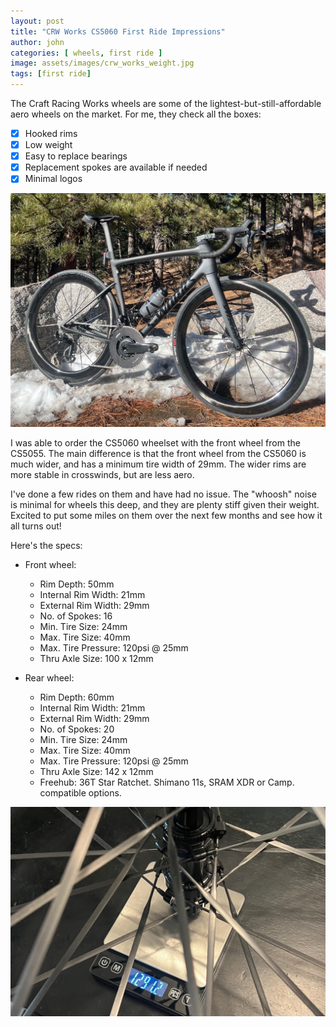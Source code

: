 ```yaml
---
layout: post
title: "CRW Works CS5060 First Ride Impressions"
author: john
categories: [ wheels, first ride ]
image: assets/images/crw_works_weight.jpg
tags: [first ride]
---
```


The Craft Racing Works wheels are some of the lightest-but-still-affordable aero wheels on the market. For me, they check all the boxes:
- [x] Hooked rims
- [x] Low weight
- [x] Easy to replace bearings
- [x] Replacement spokes are available if needed 
- [x] Minimal logos

![CRW Works Whellset on Tarmac SL8](../assets/images/sl8_header.jpg)

I was able to order the CS5060 wheelset with the front wheel from the CS5055. The main difference is that the front wheel from the CS5060 is much wider, and has a minimum tire width of 29mm. The wider rims are more stable in crosswinds, but are less aero.

I've done a few rides on them and have had no issue. The "whoosh" noise is minimal for wheels this deep, and they are plenty stiff given their weight. Excited to put some miles on them over the next few months and see how it all turns out! 

Here's the specs:

- Front wheel:
    - Rim Depth: 50mm
    - Internal Rim Width: 21mm
    - External Rim Width: 29mm
    - No. of Spokes: 16
    - Min. Tire Size: 24mm
    - Max. Tire Size: 40mm
    - Max. Tire Pressure: 120psi @ 25mm
    - Thru Axle Size: 100 x 12mm

- Rear wheel:
    - Rim Depth: 60mm
    - Internal Rim Width: 21mm
    - External Rim Width: 29mm
    - No. of Spokes: 20
    - Min. Tire Size: 24mm
    - Max. Tire Size: 40mm
    - Max. Tire Pressure: 120psi @ 25mm
    - Thru Axle Size: 142 x 12mm
    - Freehub: 36T Star Ratchet. Shimano 11s, SRAM XDR or Camp. compatible options.

![CRW Works Wheelset Weight](../assets/images/crw_works_weight.jpg)

